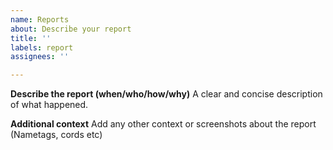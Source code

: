 ```yaml
---
name: Reports
about: Describe your report
title: ''
labels: report
assignees: ''

---
```


**Describe the report (when/who/how/why)**
A clear and concise description of what happened.

**Additional context**
Add any other context or screenshots about the report (Nametags, cords etc)
